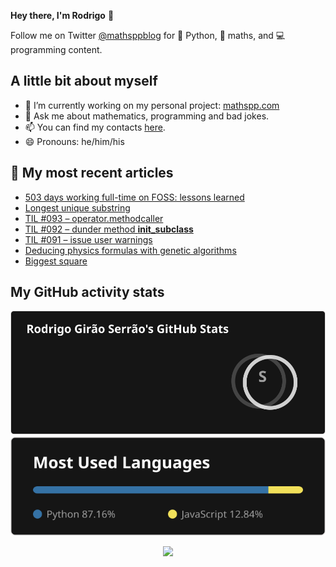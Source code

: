 **Hey there, I'm Rodrigo** 👋

Follow me on Twitter [@mathsppblog][twitter] for 🐍 Python, 🧠 maths, and 💻 programming content.


## A little bit about myself

- 🔭 I’m currently working on my personal project: [mathspp.com](https://mathspp.com)
- 💬 Ask me about mathematics, programming and bad jokes.
- 📫 You can find my contacts [here](https://mathspp.com/about#contacts).
- 😄 Pronouns: he/him/his


## 📖 My most recent articles

<!-- BLOG-POST-LIST:START -->
- [503 days working full-time on FOSS: lessons learned](https://mathspp.com/blog/503-days-working-full-time-on-foss-lessons-learned)
- [Longest unique substring](https://mathspp.com/blog/longest-unique-substring)
- [TIL #093 – operator.methodcaller](https://mathspp.com/blog/til/operator.methodcaller)
- [TIL #092 – dunder method __init_subclass__](https://mathspp.com/blog/til/dunder-method-__init_subclass__)
- [TIL #091 – issue user warnings](https://mathspp.com/blog/til/issue-user-warnings)
- [Deducing physics formulas with genetic algorithms](https://mathspp.com/blog/deducing-physics-formulas-with-genetic-algorithms)
- [Biggest square](https://mathspp.com/blog/biggest-square)
<!-- BLOG-POST-LIST:END -->


##  My GitHub activity stats

<!-- Thanks to ofek! -->

<img src="general_stats.svg" alt="GitHub Statistics" loading="lazy">

<img src="language_stats.svg" alt="Top Languages" loading="lazy">

<p align='center'><img src='https://visitor-badge.laobi.icu/badge?page_id=RodrigoGiraoSerrao'></p>

[twitter]: https://twitter.com/mathsppblog

